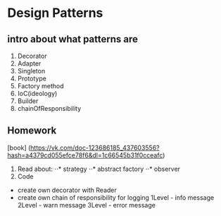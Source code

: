 # Design Patterns

## intro about what patterns are

1. Decorator
2. Adapter
3. Singleton
4. Prototype
5. Factory method
6. IoC(ideology)
7. Builder
8. chainOfResponsibility


## Homework
[book] (https://vk.com/doc-123686185_437603556?hash=a4379cd055efce78f6&dl=1c66545b31f0cceafc)
1. Read about: 
	⋅⋅* strategy
	⋅⋅* abstract factory
	⋅⋅* observer
2. Code
* create own decorator with Reader
* create own chain of responsibility for logging
	1Level - info message
	2Level - warn message
	3Level - error message
